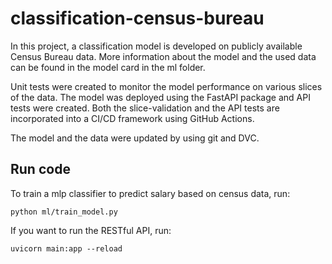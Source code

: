 
# classification-census-bureau

In this project, a classification model is developed on publicly available Census Bureau data. More information about the model and the used  data can be found in the model card in the ml folder. 

Unit tests were created to monitor the model performance on various slices of the data. The model was deployed using the FastAPI package and API tests were created. Both the slice-validation and the API tests are incorporated into a CI/CD framework using GitHub Actions.

The model and the data were updated by using git and DVC.

## Run code

To train a mlp classifier to predict salary based on census data, run: 

```
python ml/train_model.py
```

If you want to run the RESTful API, run: 

```
uvicorn main:app --reload
```

